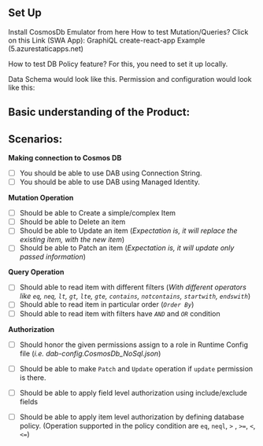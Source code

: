 ## Set Up

Install CosmosDb Emulator from here
How to test Mutation/Queries?
Click on this Link (SWA App): GraphiQL create-react-app Example (5.azurestaticapps.net)

How to test DB Policy feature? 
For this, you need to set it up locally.

Data Schema would look like this.
Permission and configuration would look like this:

## Basic understanding of the Product:
	
## Scenarios:
**Making connection to Cosmos DB**
- [ ] You should be able to use DAB using Connection String.
- [ ] You should be able to use DAB using Managed Identity.

**Mutation Operation**
- [ ] Should be able to Create a simple/complex Item
- [ ] Should be able to Delete an item
- [ ] Should be able to Update an item (*Expectation is, it will replace the existing item, with the new item*)
- [ ] Should be able to Patch an item (*Expectation is, it will update only passed information*)

**Query Operation**
- [ ] Should able to read item with different filters (*With different operators like `eq`, `neq`, `lt`, `gt`, `lte`, `gte`, `contains`, `notcontains`, `startwith`, `endswith`*)
- [ ] Should able to read item in particular order (*`Order By`*)
- [ ] Should able to read item with filters have *`AND`* and *`OR`* condition

**Authorization**
- [ ]  Should honor the given permissions assign to a role in Runtime Config file (*i.e. dab-config.CosmosDb_NoSql.json*)
- [ ]  Should be able to make `Patch` and `Update` operation if `update` permission is there.
- [ ]  Should be able to apply field level authorization using include/exclude fields
- [ ]  Should be able to apply item level authorization by defining database policy. (Operation supported in the policy condition are `eq`, `neql`, `>` , `>=`, `<`, `<=`)

